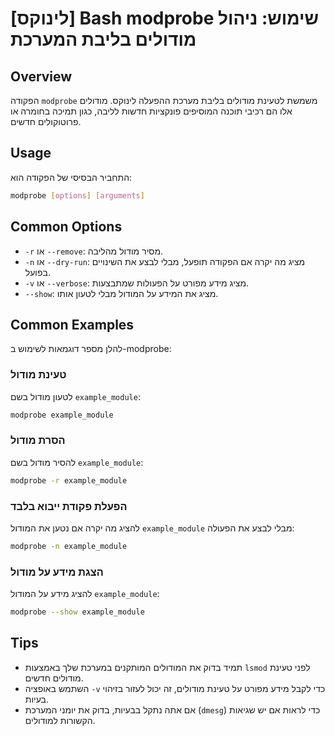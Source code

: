 # [לינוקס] Bash modprobe שימוש: ניהול מודולים בליבת המערכת

## Overview
הפקודה `modprobe` משמשת לטעינת מודולים בליבת מערכת ההפעלה לינוקס. מודולים אלו הם רכיבי תוכנה המוסיפים פונקציות חדשות לליבה, כגון תמיכה בחומרה או פרוטוקולים חדשים.

## Usage
התחביר הבסיסי של הפקודה הוא:

```bash
modprobe [options] [arguments]
```

## Common Options
- `-r` או `--remove`: מסיר מודול מהליבה.
- `-n` או `--dry-run`: מציג מה יקרה אם הפקודה תופעל, מבלי לבצע את השינויים בפועל.
- `-v` או `--verbose`: מציג מידע מפורט על הפעולות שמתבצעות.
- `--show`: מציג את המידע על המודול מבלי לטעון אותו.

## Common Examples
להלן מספר דוגמאות לשימוש ב-modprobe:

### טעינת מודול
לטעון מודול בשם `example_module`:

```bash
modprobe example_module
```

### הסרת מודול
להסיר מודול בשם `example_module`:

```bash
modprobe -r example_module
```

### הפעלת פקודת ייבוא בלבד
להציג מה יקרה אם נטען את המודול `example_module` מבלי לבצע את הפעולה:

```bash
modprobe -n example_module
```

### הצגת מידע על מודול
להציג מידע על המודול `example_module`:

```bash
modprobe --show example_module
```

## Tips
- תמיד בדוק את המודולים המותקנים במערכת שלך באמצעות `lsmod` לפני טעינת מודולים חדשים.
- השתמש באופציה `-v` כדי לקבל מידע מפורט על טעינת מודולים, זה יכול לעזור בזיהוי בעיות.
- אם אתה נתקל בבעיות, בדוק את יומני המערכת (`dmesg`) כדי לראות אם יש שגיאות הקשורות למודולים.
